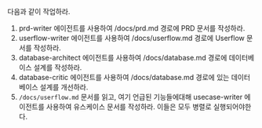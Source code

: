 다음과 같이 작업하라.

1. prd-writer 에이전트를 사용하여 /docs/prd.md 경로에 PRD 문서를 작성하라.
2. userflow-writer 에이전트를 사용하여 /docs/userflow.md 경로에 Userflow 문서를 작성하라.
3. database-architect 에이전트를 사용하여 /docs/database.md 경로에 데이터베이스 설계를 작성하라.
4. database-critic 에이전트를 사용하여 /docs/database.md 경로에 있는 데이터베이스 설계를 개선하라.
5. `/docs/userflow.md` 문서를 읽고, 여기 언급된 기능들에대해 usecase-writer 에이전트를 사용하여 유스케이스 문서를 작성하라. 이들은 모두 병렬로 실행되어야한다.